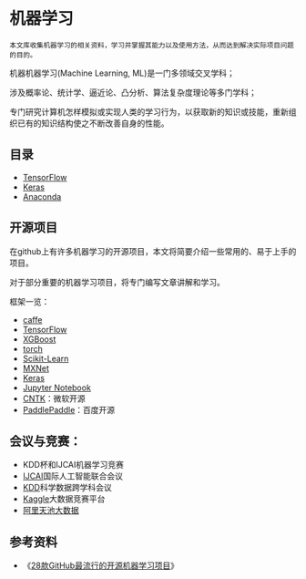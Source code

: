 # 机器学习

```
本文库收集机器学习的相关资料，学习并掌握其能力以及使用方法，从而达到解决实际项目问题的目的。
```

机器机器学习\(Machine Learning, ML\)是一门多领域交叉学科；

涉及概率论、统计学、逼近论、凸分析、算法复杂度理论等多门学科；

专门研究计算机怎样模拟或实现人类的学习行为，以获取新的知识或技能，重新组织已有的知识结构使之不断改善自身的性能。

## 目录

* [TensorFlow](/大数据分析/机器学习/TensorFlow.md)
* [Keras](/大数据分析/机器学习/Keras.md)
* [Anaconda](/大数据分析/机器学习/Anaconda.md)

## 开源项目

在github上有许多机器学习的开源项目，本文将简要介绍一些常用的、易于上手的项目。

对于部分重要的机器学习项目，将专门编写文章讲解和学习。

框架一览：

- [caffe](https://github.com/BVLC/caffe)
- [TensorFlow](https://github.com/tensorflow/tensorflow)
- [XGBoost](https://github.com/dmlc/xgboost)
- [torch](https://github.com/mattstauffer/Torch)
- [Scikit-Learn](https://github.com/scikit-learn/scikit-learn)
- [MXNet](https://github.com/dmlc/mxnet)
- [Keras](https://github.com/fchollet/keras)
- [Jupyter Notebook](http://jupyter.org/)
- [CNTK](https://github.com/Microsoft/CNTK)：微软开源
- [PaddlePaddle](https://github.com/PaddlePaddle/Paddle)：百度开源

## 会议与竞赛：

- KDD杯和IJCAI机器学习竞赛
- [IJCAI](http://ijcai.org/)国际人工智能联合会议
- [KDD](http://www.kdd.org/kdd2017/)科学数据跨学科会议
- [Kaggle](https://www.kaggle.com)大数据竞赛平台
- [阿里天池大数据](https://tianchi.shuju.aliyun.com/)

## 参考资料

* 《[28款GitHub最流行的开源机器学习项目](http://www.linuxidc.com/Linux/2016-04/130424.htm)》



